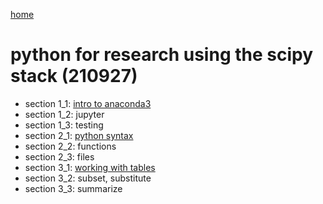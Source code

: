 [home](https://nils-holmberg.github.io/sfac-py/)

# python for research using the scipy stack (210927)

- section 1_1: [intro to anaconda3](01-intro.html)
- section 1_2: jupyter
- section 1_3: testing
- section 2_1: [python syntax](02-syntax.html)
- section 2_2: functions
- section 2_3: files
- section 3_1: [working with tables](03-tables.html)
- section 3_2: subset, substitute
- section 3_3: summarize





